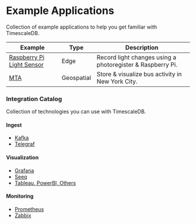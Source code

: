 # Example Applications

Collection of example applications to help you get familiar with TimescaleDB.

| Example | Type | Description |
|---|---|---|
| [Raspberry Pi Light Sensor](pi-light)| Edge | Record light changes using a photoregister & Raspberry Pi. |
| [MTA](mta) | Geospatial | Store & visualize bus activity in New York City. |



### Integration Catalog

Collection of technologies you can use with TimescaleDB.


#### Ingest

- [Kafka](https://streamsets.com/blog/ingesting-data-apache-kafka-timescaledb/)
- [Telegraf](https://docs.timescale.com/v1.3/tutorials/telegraf-output-plugin)

#### Visualization

- [Grafana](https://docs.timescale.com/v1.3/using-timescaledb/visualizing-data#grafana)
- [Seeq](https://seeq12.atlassian.net/wiki/spaces/KB/pages/376963207/SQL+Connection+Configuration#SQLConnectionConfiguration-TimescaleDB)
- [Tableau, PowerBI, Others](https://docs.timescale.com/v1.3/using-timescaledb/visualizing-data#other-viz-tools)

#### Monitoring

- [Prometheus](https://docs.timescale.com/v1.3/tutorials/prometheus-adapter)
- [Zabbix](https://support.zabbix.com/browse/ZBXNEXT-4868)

